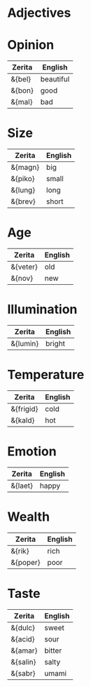 # <x-trans>Adjectives</x-trans>

# <x-trans>Opinion</x-trans>

| <x-trans>Zerita</x-trans> | <x-trans>English</x-trans>   |
| ------------------------- | ---------------------------- |
| &{bel}                    | <x-trans>beautiful</x-trans> |
| &{bon}                    | <x-trans>good</x-trans>      |
| &{mal}                    | <x-trans>bad</x-trans>       |

# <x-trans>Size</x-trans>

| <x-trans>Zerita</x-trans> | <x-trans>English</x-trans> |
| ------------------------- | -------------------------- |
| &{magn}                   | <x-trans>big</x-trans>     |
| &{piko}                   | <x-trans>small</x-trans>   |
| &{lung}                   | <x-trans>long</x-trans>    |
| &{brev}                   | <x-trans>short</x-trans>   |

# <x-trans>Age</x-trans>

| <x-trans>Zerita</x-trans> | <x-trans>English</x-trans> |
| ------------------------- | -------------------------- |
| &{veter}                  | <x-trans>old</x-trans>     |
| &{nov}                    | <x-trans>new</x-trans>     |

# <x-trans>Illumination</x-trans>

| <x-trans>Zerita</x-trans> | <x-trans>English</x-trans> |
| ------------------------- | -------------------------- |
| &{lumin}                  | <x-trans>bright</x-trans>  |

# <x-trans>Temperature</x-trans>

| <x-trans>Zerita</x-trans> | <x-trans>English</x-trans> |
| ------------------------- | -------------------------- |
| &{frigid}                 | <x-trans>cold</x-trans>    |
| &{kald}                   | <x-trans>hot</x-trans>     |

# <x-trans>Emotion</x-trans>

| <x-trans>Zerita</x-trans> | <x-trans>English</x-trans> |
| ------------------------- | -------------------------- |
| &{laet}                   | <x-trans>happy</x-trans>   |

# <x-trans>Wealth</x-trans>

| <x-trans>Zerita</x-trans> | <x-trans>English</x-trans> |
| ------------------------- | -------------------------- |
| &{rik}                    | <x-trans>rich</x-trans>    |
| &{poper}                  | <x-trans>poor</x-trans>    |

# <x-trans>Taste</x-trans>

| <x-trans>Zerita</x-trans> | <x-trans>English</x-trans> |
| ------------------------- | -------------------------- |
| &{dulc}                   | <x-trans>sweet</x-trans>   |
| &{acid}                   | <x-trans>sour</x-trans>    |
| &{amar}                   | <x-trans>bitter</x-trans>  |
| &{salin}                  | <x-trans>salty</x-trans>   |
| &{sabr}                   | <x-trans>umami</x-trans>   |
